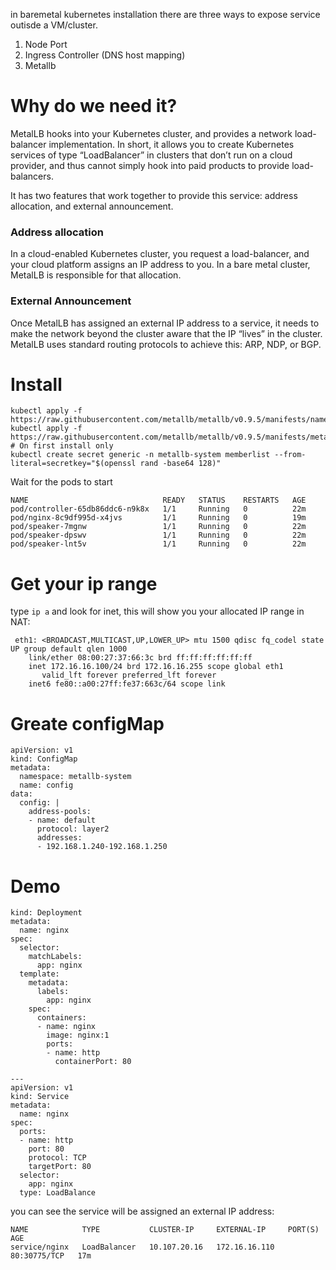 in baremetal kubernetes installation there are three ways to expose service outisde a VM/cluster.
1. Node Port
2. Ingress Controller (DNS host mapping)
3. Metallb 

# Why do we need it?

MetalLB hooks into your Kubernetes cluster, and provides a network load-balancer implementation. In short, it allows you to create Kubernetes services of type “LoadBalancer” in clusters that don’t run on a cloud provider, and thus cannot simply hook into paid products to provide load-balancers.

It has two features that work together to provide this service: address allocation, and external announcement.

### Address allocation
In a cloud-enabled Kubernetes cluster, you request a load-balancer, and your cloud platform assigns an IP address to you. In a bare metal cluster, MetalLB is responsible for that allocation.

### External Announcement
Once MetalLB has assigned an external IP address to a service, it needs to make the network beyond the cluster aware that the IP “lives” in the cluster. MetalLB uses standard routing protocols to achieve this: ARP, NDP, or BGP.

# Install

```
kubectl apply -f https://raw.githubusercontent.com/metallb/metallb/v0.9.5/manifests/namespace.yaml
kubectl apply -f https://raw.githubusercontent.com/metallb/metallb/v0.9.5/manifests/metallb.yaml
# On first install only
kubectl create secret generic -n metallb-system memberlist --from-literal=secretkey="$(openssl rand -base64 128)"
```
 Wait for the pods to start
 
 ```
NAME                              READY   STATUS    RESTARTS   AGE
pod/controller-65db86ddc6-n9k8x   1/1     Running   0          22m
pod/nginx-8c9df995d-x4jvs         1/1     Running   0          19m
pod/speaker-7mgnw                 1/1     Running   0          22m
pod/speaker-dpswv                 1/1     Running   0          22m
pod/speaker-lnt5v                 1/1     Running   0          22m
 ```
 
# Get your ip range

type `ip a` and look for inet, this will show you your allocated IP range in NAT:

```
 eth1: <BROADCAST,MULTICAST,UP,LOWER_UP> mtu 1500 qdisc fq_codel state UP group default qlen 1000
    link/ether 08:00:27:37:66:3c brd ff:ff:ff:ff:ff:ff
    inet 172.16.16.100/24 brd 172.16.16.255 scope global eth1
       valid_lft forever preferred_lft forever
    inet6 fe80::a00:27ff:fe37:663c/64 scope link 
```
# Greate configMap

```
apiVersion: v1
kind: ConfigMap
metadata:
  namespace: metallb-system
  name: config
data:
  config: |
    address-pools:
    - name: default
      protocol: layer2
      addresses:
      - 192.168.1.240-192.168.1.250
```

# Demo
```
kind: Deployment
metadata:
  name: nginx
spec:
  selector:
    matchLabels:
      app: nginx
  template:
    metadata:
      labels:
        app: nginx
    spec:
      containers:
      - name: nginx
        image: nginx:1
        ports:
        - name: http
          containerPort: 80

---
apiVersion: v1
kind: Service
metadata:
  name: nginx
spec:
  ports:
  - name: http
    port: 80
    protocol: TCP
    targetPort: 80
  selector:
    app: nginx
  type: LoadBalance
```

you can see the service will be assigned an external IP address:

```
NAME            TYPE           CLUSTER-IP     EXTERNAL-IP     PORT(S)        AGE
service/nginx   LoadBalancer   10.107.20.16   172.16.16.110   80:30775/TCP   17m
```

